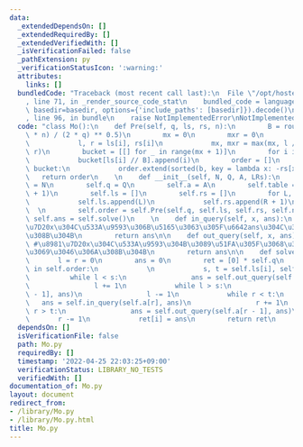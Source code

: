 ```yaml
---
data:
  _extendedDependsOn: []
  _extendedRequiredBy: []
  _extendedVerifiedWith: []
  _isVerificationFailed: false
  _pathExtension: py
  _verificationStatusIcon: ':warning:'
  attributes:
    links: []
  bundledCode: "Traceback (most recent call last):\n  File \"/opt/hostedtoolcache/Python/3.10.8/x64/lib/python3.10/site-packages/onlinejudge_verify/documentation/build.py\"\
    , line 71, in _render_source_code_stat\n    bundled_code = language.bundle(stat.path,\
    \ basedir=basedir, options={'include_paths': [basedir]}).decode()\n  File \"/opt/hostedtoolcache/Python/3.10.8/x64/lib/python3.10/site-packages/onlinejudge_verify/languages/python.py\"\
    , line 96, in bundle\n    raise NotImplementedError\nNotImplementedError\n"
  code: "class Mo():\n    def Pre(self, q, ls, rs, n):\n        B = round(((3 ** 0.5)\
    \ * n) / (2 * q) ** 0.5)\n        mx = 0\n        mxr = 0\n        for i in range(len(ls)):\n\
    \            l, r = ls[i], rs[i]\n            mx, mxr = max(mx, l // B), max(mxr,\
    \ r)\n        bucket = [[] for _ in range(mx + 1)]\n        for i in range(len(ls)):\n\
    \            bucket[ls[i] // B].append(i)\n        order = []\n        for b in\
    \ bucket:\n            order.extend(sorted(b, key = lambda x: -rs[x]))\n     \
    \   return order\n    \n    def __init__(self, N, Q, A, LRs):\n        self.n\
    \ = N\n        self.q = Q\n        self.a = A\n        self.table = [0] * (self.n\
    \ + 1)\n        self.ls = []\n        self.rs = []\n        for L, R in LRs:\n\
    \            self.ls.append(L)\n            self.rs.append(R + 1)\n          \
    \  \n        self.order = self.Pre(self.q, self.ls, self.rs, self.n)\n       \
    \ self.ans = self.solve()\n    \n    def in_query(self, x, ans):\n        #\u8981\
    \u7D20x\u304C\u533A\u9593\u306B\u5165\u3063\u305F\u6642ans\u304C\u3069\u3046\u306A\
    \u308B\u304B\n        return ans\n\n    def out_query(self, x, ans):\n       \
    \ #\u8981\u7D20x\u304C\u533A\u9593\u304B\u3089\u51FA\u305F\u3068\u304Dans\u304C\
    \u3069\u3046\u306A\u308B\u304B\n        return ans\n\n    def solve(self):\n \
    \       l = r = 0\n        ans = 0\n        ret = [0] * self.q\n        for i\
    \ in self.order:\n            \n            s, t = self.ls[i], self.rs[i]\n  \
    \          while l < s:\n                ans = self.out_query(self.a[l], ans)\n\
    \                l += 1\n            while l > s:\n                ans = self.in_query(self.a[l\
    \ - 1], ans)\n                l -= 1\n            while r < t:\n             \
    \   ans = self.in_query(self.a[r], ans)\n                r += 1\n            while\
    \ r > t:\n                ans = self.out_query(self.a[r - 1], ans)\n         \
    \       r -= 1\n            ret[i] = ans\n        return ret\n        "
  dependsOn: []
  isVerificationFile: false
  path: Mo.py
  requiredBy: []
  timestamp: '2022-04-25 22:03:25+09:00'
  verificationStatus: LIBRARY_NO_TESTS
  verifiedWith: []
documentation_of: Mo.py
layout: document
redirect_from:
- /library/Mo.py
- /library/Mo.py.html
title: Mo.py
---
```

